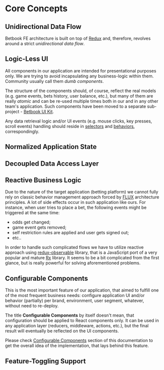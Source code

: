 # Core Concepts

## Unidirectional Data Flow

Betbook FE architecture is built on top of [Redux](https://redux.js.org/) and, therefore, revolves around a strict _unidirectional data flow_.

## Logic-Less UI

All components in our application are intended for presentational purposes only. We are trying to avoid incapsulating any business-logic within them. Community usually call them _dumb components_.

The structure of the components should, of course, reflect the real models \(e.g. game events, bets history, user balance, etc.\), but many of them are really _atomic_ and can be re-used multiple times both in our and in any other team's application. Such components have been moved to a separate sub-project - [Betbook UI Kit](http://TDB.com).

Any data retrieval logic and/or UI events \(e.g. mouse clicks, key presses, scroll events\) handling should reside in [selectors](../selectors/) and [behaviors](../behaviors.md), correspondingly.

## Normalized Application State



## Decoupled Data Access Layer

## Reactive Business Logic

Due to the nature of the target application \(betting platform\) we cannot fully rely on classic behavior management approach forced by [FLUX](https://facebook.github.io/flux/) architecture principles. A lot of side effects occur in such application like ours. For instance, when user tries to place a bet, the following events might be triggered at the same time:  
 - odds get changed;  
 - game event gets removed;  
 - self restriction rules are applied and user gets signed out;  
 - etc..

In order to handle such complicated flows we have to utilize reactive approach using [redux-observable](https://redux-observable.js.org/) library, that is a JavaScript port of a very popular and mature [Rx](http://reactivex.io/) library. It seems to be a bit complicated from the first glance, but is really powerful for solving aforementioned problems.

## Configurable Components

This is the most important feature of our application, that aimed to fulfill one of the most frequent business needs: configure application UI and/or behavior \(partially\) per brand, environment, user segment, whatever, without need to re-deploy.

The title **Configurable Components** by itself doesn't mean, that configuration should be applied to React components only. It can be used in any application layer \(reducers, middleware, actions, etc.\), but the final result will eventually be reflected on the UI components.

Please check [Configurable Components](https://betlab.gitbook.io/betbook/~/edit/drafts/-LTYa_ozTe5i-Gwyqskb/basics/core-concepts#configurable-components) section of this documentation to get the overall idea of the implementation, that lays behind this feature.

## Feature-Toggling Support



